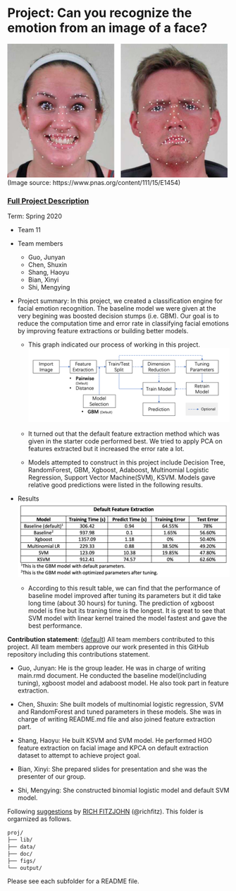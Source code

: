 # Project: Can you recognize the emotion from an image of a face? 
<img src="figs/CE.jpg" alt="Compound Emotions" width="500"/>
(Image source: https://www.pnas.org/content/111/15/E1454)

### [Full Project Description](doc/project3_desc.md)

Term: Spring 2020

+ Team 11
+ Team members
	+ Guo, Junyan
	+ Chen, Shuxin 
	+ Shang, Haoyu
	+ Bian, Xinyi
	+ Shi, Mengying

+ Project summary: In this project, we created a classification engine for facial emotion recognition. The baseline model we were given at the very begining was boosted decision stumps (i.e. GBM). Our goal is to reduce the computation time and error rate in classifying facial emotions by improving feature extractions or building better models. 
  + This graph indicated our process of working in this project.
  ![image](figs/Process.jpg)
  
  + It turned out that the default feature extraction method which was given in the starter code performed best. We tried to apply PCA on features extracted but it increased the error rate a lot. 
  + Models attempted to construct in this project include Decision Tree, RandomForest, GBM, Xgboost, Adaboost, Multinomial Logistic Regression, Support Vector Machine(SVM), KSVM. Models gave relative good predictions were listed in the following results. 
  

+ Results 
  ![image](figs/compare.jpg)

  + According to this result table, we can find that the performance of baseline model improved after tuning its parameters but it did take long time (about 30 hours) for tuning. The prediction of xgboost model is fine but its traning time is the longest. It is great to see that SVM model with linear kernel trained the model fastest and gave the best performance. 
  

	
**Contribution statement**: ([default](doc/a_note_on_contributions.md)) All team members contributed to this project. All team members approve our work presented in this GitHub repository including this contributions statement.
+ Guo, Junyan: He is the group leader. He was in charge of writing main.rmd document. He conducted the baseline model(including tuning), xgboost model and adaboost model. He also took part in feature extraction. 

+ Chen, Shuxin: She built models of multinomial logistic regression, SVM and RandomForest and tuned parameters in these models. She was in charge of writing README.md file and also joined feature extraction part. 

+ Shang, Haoyu: He built KSVM and SVM model. He performed HGO feature extraction on facial image and KPCA on default extraction dataset to attempt to achieve project goal. 

+ Bian, Xinyi: She prepared slides for presentation and she was the presenter of our group.  

+ Shi, Mengying: She constructed binomial logistic model and default SVM model. 


Following [suggestions](http://nicercode.github.io/blog/2013-04-05-projects/) by [RICH FITZJOHN](http://nicercode.github.io/about/#Team) (@richfitz). This folder is orgarnized as follows.

```
proj/
├── lib/
├── data/
├── doc/
├── figs/
└── output/
```

Please see each subfolder for a README file.

